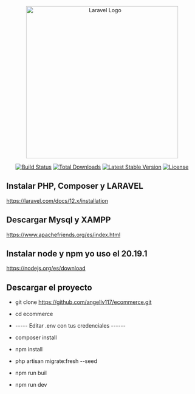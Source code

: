 <p align="center"><a href="https://laravel.com" target="_blank"><img src="https://raw.githubusercontent.com/laravel/art/master/logo-lockup/5%20SVG/2%20CMYK/1%20Full%20Color/laravel-logolockup-cmyk-red.svg" width="400" alt="Laravel Logo"></a></p>

<p align="center">
<a href="https://github.com/laravel/framework/actions"><img src="https://github.com/laravel/framework/workflows/tests/badge.svg" alt="Build Status"></a>
<a href="https://packagist.org/packages/laravel/framework"><img src="https://img.shields.io/packagist/dt/laravel/framework" alt="Total Downloads"></a>
<a href="https://packagist.org/packages/laravel/framework"><img src="https://img.shields.io/packagist/v/laravel/framework" alt="Latest Stable Version"></a>
<a href="https://packagist.org/packages/laravel/framework"><img src="https://img.shields.io/packagist/l/laravel/framework" alt="License"></a>
</p>

## Instalar PHP, Composer y LARAVEL
https://laravel.com/docs/12.x/installation

## Descargar Mysql y XAMPP
https://www.apachefriends.org/es/index.html

## Instalar node y npm yo uso el 20.19.1 
https://nodejs.org/es/download

## Descargar el proyecto
* git clone https://github.com/angellv117/ecommerce.git
* cd ecommerce
* ----- Editar .env con tus credenciales ------
* composer install
* npm install
* php artisan migrate:fresh --seed

* npm run buil
* npm run dev
